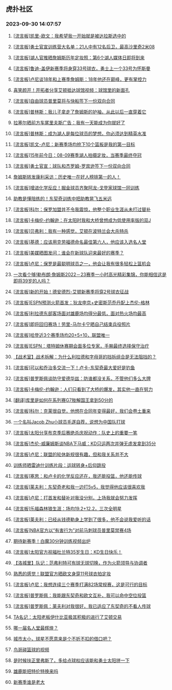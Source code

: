## 虎扑社区 
### 2023-09-30 14:07:57

1. [[流言板]凯里-欧文：我希望我一开始就是被达拉斯选中的](https://bbs.hupu.com/62281161.html)

2. [[流言板]勇士官宣训练营大名单：21人中有12名后卫，最高沙里奇2米08](https://bbs.hupu.com/62280174.html)

3. [[流言板]湖人官推晒詹姆斯历年定妆照：第6个湖人媒体日即将到来](https://bbs.hupu.com/62280003.html)

4. [[流言板]鲁迪-盖伊新赛季将身穿33号球衣，勇士上一个33号为怀斯曼](https://bbs.hupu.com/62280569.html)

5. [[流言板]卢尼谈18年和上赛季詹姆斯：18年他还在巅峰，更有掌控力](https://bbs.hupu.com/62280708.html)

6. [喜笑颜开！开拓者分享艾顿抵达球馆视频：球馆里的新面孔](https://bbs.hupu.com/62281098.html)

7. [[流言板]自由球员普里莫将与快船签下一份双向合同](https://bbs.hupu.com/62278875.html)

8. [[流言板]普林斯：我儿子拿走了詹姆斯的护袖，从此以后一直穿着它](https://bbs.hupu.com/62280460.html)

9. [拉塞尔晒前方车尾里夫斯广告：我有一天能成为你就好了](https://bbs.hupu.com/62279433.html)

10. [[流言板]普林斯：成为湖人是每位球员的梦想，你必须达到精英水准](https://bbs.hupu.com/62281188.html)

11. [[流言板]凯文-卢尼：新赛季场均抢下10个篮板是我的第一目标](https://bbs.hupu.com/62279870.html)

12. [[流言板]15年前今日：08-09赛季湖人拍摄定妆，当赛季最终夺冠](https://bbs.hupu.com/62279679.html)

13. [[流言板]勇士官宣：球队和杰罗姆-罗宾逊签下一份双向合同](https://bbs.hupu.com/62279237.html)

14. [詹姆斯转发康利采访：历史唯一在好人榜排第一的人！](https://bbs.hupu.com/62280182.html)

15. [[流言板]增进化学反应！掘金球员齐聚阿龙-戈登家球馆一同训练](https://bbs.hupu.com/62280939.html)

16. [助教是懂陪练的！东契奇训练中把助教晃飞五米远](https://bbs.hupu.com/62280766.html)

17. [[流言板]科尔：保罗加盟并不令我震惊，他整个职业生涯从未打过替补](https://bbs.hupu.com/62279575.html)

18. [[流言板]卡梅伦-约翰逊：在太阳时我和大桥曾想成为低使用率版的双J](https://bbs.hupu.com/62280122.html)

19. [[流言板]贝弗利：我有一种感觉，艾顿在波特兰会大杀特杀](https://bbs.hupu.com/62279284.html)

20. [[流言板]基德：应该用克劳福德命名最佳第六人，他应该入选名人堂](https://bbs.hupu.com/62281447.html)

21. [[流言板]美媒晒图发问：谁会在新球队迎来最好的赛季？](https://bbs.hupu.com/62279054.html)

22. [[流言板]卢尼：保罗是最聪明球员之一，他会让我有很多轻松上篮机会](https://bbs.hupu.com/62280563.html)

23. [一次看个够!勒布朗·詹姆斯2022－23赛季一小时高光精彩集锦，你能相信这是即将39岁的人吗？](https://bbs.hupu.com/62280378.html)

24. [[流言板]新的开始！德安德烈-艾顿新赛季将穿2号球衣征战](https://bbs.hupu.com/62279346.html)

25. [[流言板]ESPN预测火箭首发：狄龙申京+史密斯范乔丹配上杰伦-格林](https://bbs.hupu.com/62279189.html)

26. [[流言板]利拉德东部客场面对雄鹿场均得分最低，面对热火场均最高](https://bbs.hupu.com/62281832.html)

27. [[流言板]即将回归赛场！劳里-马尔卡宁晒自己结束兵役照片](https://bbs.hupu.com/62278972.html)

28. [[流言板]哈登近3个赛季场均20+5+10，联盟唯一](https://bbs.hupu.com/62279405.html)

29. [[流言板]ESPN：塔特姆休赛期会面多位专家，手腕最终选择保守治疗](https://bbs.hupu.com/62278932.html)

30. [【战术室】战术拆解：为什么利拉德和字母哥的挡拆组合是无法阻挡的？](https://bbs.hupu.com/62279901.html)

31. [[流言板]可以和乔治多交流一下！卢卡-东契奇最大爱好是钓鱼](https://bbs.hupu.com/62279774.html)

32. [[流言板]普罗斯佩谈防守爱德华兹：防谁都没关系，不管他们多么大牌](https://bbs.hupu.com/62280987.html)

33. [[流言板]卡梅伦-约翰逊：人们只看到了大桥的爆发，其实他一直在努力](https://bbs.hupu.com/62280914.html)

34. [[翻译]库里是如何在系列赛G7肢解国王拿到50分的](https://bbs.hupu.com/62280314.html)

35. [[流言板]科尔：克莱很自觉，他想在合同年变得最好，我们会卷土重来](https://bbs.hupu.com/62280298.html)

36. [一个名叫Jacob Zhu小球员毛遂自荐，说想为中国队打球](https://bbs.hupu.com/62280571.html)

37. [[流言板]太阳分享布克季后赛绝杀庆祝动作：队史上的重要一笔](https://bbs.hupu.com/62279516.html)

38. [[流言板]杰伦-威廉姆斯谈NBA下马威：KD只运两次并弹无虚发拿到35分](https://bbs.hupu.com/62279426.html)

39. [[流言板]卢尼：联盟的轮休新规很有趣，但和我关系并不大](https://bbs.hupu.com/62280392.html)

40. [训练师晒雷迪什训练片段：运球转身+后仰跳投](https://bbs.hupu.com/62279557.html)

41. [[流言板]塞思：和卢卡的化学反应还在，我还能投篮，他还能传球](https://bbs.hupu.com/62280808.html)

42. [[流言板]莱夫利：东契奇老和我一边打5v5，我觉得他应该很喜欢我](https://bbs.hupu.com/62279936.html)

43. [[流言板]卢尼：打首发和替补对我没分别，上场我就会努力发挥](https://bbs.hupu.com/62280475.html)

44. [[流言板]乐福森林狼生涯：场均19.2+12.2，三次全明星](https://bbs.hupu.com/62279442.html)

45. [[流言板]莱夫利：已经从钱德勒身上学到了很多，他不会说我爱听的话](https://bbs.hupu.com/62279851.html)

46. [[流言板]NBA官方以“有害行为”对前马刺球员普里莫禁赛4场](https://bbs.hupu.com/62277219.html)

47. [期待新赛季！白魔30分钟训练视频出炉](https://bbs.hupu.com/62281148.html)

48. [[流言板]太阳官方祝福杜兰特35岁生日：KD生日快乐！](https://bbs.hupu.com/62277166.html)

49. [【洛城里】队记：范弗利特可有球无球切换，作为火箭领导与协调者](https://bbs.hupu.com/62281027.html)

50. [熟悉的感觉！联盟官方晒欧文身穿11号球衣拍定妆](https://bbs.hupu.com/62279502.html)

51. [[流言板]卢尼：我想连续三个赛季打满82场常规赛，这是可行的目标](https://bbs.hupu.com/62280133.html)

52. [[流言板]普罗斯佩：我能跟东契奇和欧文互补，我可以命中空位投篮](https://bbs.hupu.com/62280006.html)

53. [[流言板]普罗斯佩：莱夫利对我很好，我已适应了东契奇的不看人传球](https://bbs.hupu.com/62280803.html)

54. [TA名记：太阳老板伊什比亚极其积极的进行了艾顿交易](https://bbs.hupu.com/62280570.html)

55. [哪一届名人堂最辉煌？](https://bbs.hupu.com/62280804.html)

56. [城市太小，球星不愿意来是个不折不扣的借口吧？](https://bbs.hupu.com/62281251.html)

57. [鸟哥碰篮球的视频](https://bbs.hupu.com/62281292.html)

58. [是时候扶正里弗斯了，多给点球权应该能和勇士太阳拼一下](https://bbs.hupu.com/62280060.html)

59. [雄鹿能把特伦特换来吗](https://bbs.hupu.com/62280971.html)

60. [新赛季谁是老大](https://bbs.hupu.com/62281307.html)

